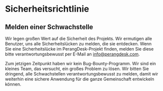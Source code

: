 # Sicherheitsrichtlinie

## Melden einer Schwachstelle

Wir legen großen Wert auf die Sicherheit des Projekts. Wir ermutigen alle Benutzer, uns alle Sicherheitslücken zu melden, die sie entdecken.
Wenn Sie eine Sicherheitslücke im PerangDesk-Projekt finden, melden Sie diese bitte verantwortungsbewusst per E-Mail an info@perangdesk.com.

Zum jetzigen Zeitpunkt haben wir kein Bug-Bounty-Programm. Wir sind ein kleines Team, das versucht, ein großes Problem zu lösen. Wir bitten Sie dringend,
alle Schwachstellen verantwortungsbewusst zu melden, damit wir weiterhin eine sichere Anwendung für die ganze Gemeinschaft entwickeln können.
